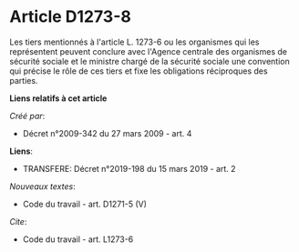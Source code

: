 # Article D1273-8

Les tiers mentionnés à l'article L. 1273-6 ou les organismes qui les représentent peuvent conclure avec l'Agence centrale des
organismes de sécurité sociale et le ministre chargé de la sécurité sociale une convention qui précise le rôle de ces tiers
et fixe les obligations réciproques des parties.

**Liens relatifs à cet article**

_Créé par_:

  - Décret n°2009-342 du 27 mars 2009 - art. 4

**Liens**:

  - TRANSFERE: Décret n°2019-198 du 15 mars 2019 - art. 2

_Nouveaux textes_:

  - Code du travail - art. D1271-5 (V)

_Cite_:

  - Code du travail - art. L1273-6
